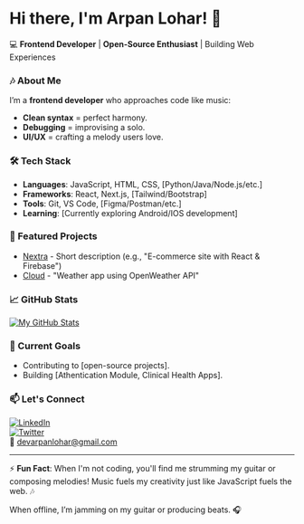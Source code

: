 # Hi there, I'm Arpan Lohar! 👋

💻 **Frontend Developer** | **Open-Source Enthusiast** | Building Web Experiences  

### 🎶 About Me  
I’m a **frontend developer** who approaches code like music:  
- **Clean syntax** = perfect harmony.  
- **Debugging** = improvising a solo.  
- **UI/UX** = crafting a melody users love.  

### 🛠️ Tech Stack  
- **Languages**: JavaScript, HTML, CSS, [Python/Java/Node.js/etc.]  
- **Frameworks**: React, Next.js, [Tailwind/Bootstrap]  
- **Tools**: Git, VS Code, [Figma/Postman/etc.]  
- **Learning**: [Currently exploring Android/IOS development]  

### 🚀 Featured Projects  
- [Nextra](https://github.com/yourusername/repo) - Short description (e.g., "E-commerce site with React & Firebase")  
- [Cloud](https://github.com/yourusername/repo) - "Weather app using OpenWeather API"  

### 📈 GitHub Stats  
[![My GitHub Stats](https://github-readme-stats.vercel.app/api?username=devarpanlohar&show_icons=true&theme=radical)](https://github.com/devarpanlohar)  

### 🌱 Current Goals  
- Contributing to [open-source projects].  
- Building [Athentication Module, Clinical Health Apps].

### 📫 Let's Connect  
[![LinkedIn](https://img.shields.io/badge/LinkedIn-0077B5?style=flat&logo=linkedin)](https://linkedin.com/in/yourprofile)  
[![Twitter](https://img.shields.io/badge/Twitter-1DA1F2?style=flat&logo=twitter)](https://twitter.com/yourhandle)  
📧 devarpanlohar@gmail.com  

---

⚡ **Fun Fact**: When I'm not coding, you'll find me strumming my guitar or composing melodies! Music fuels my creativity just like JavaScript fuels the web. 🎶

When offline, I’m jamming on my guitar or producing beats. 🎧  

